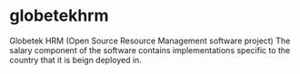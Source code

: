 # globetekhrm
Globetek HRM (Open Source Resource Management software project)
The salary component of the software contains implementations specific to the country that it is beign deployed in.
